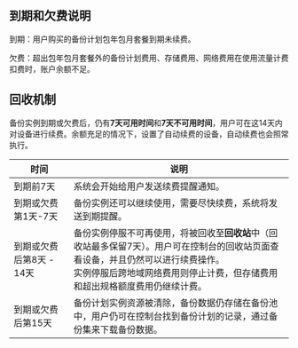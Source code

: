## 到期和欠费说明

到期：用户购买的备份计划包年包月套餐到期未续费。

欠费：超出包年包月套餐外的备份计划费用、存储费用、网络费用在使用流量计费扣费时，账户余额不足。

## 回收机制

备份实例到期或欠费后，仍有**7天可用时间**和**7天不可用时间**，用户可在这14天内对设备进行续费。余额充足的情况下，设置了自动续费的设备，自动续费也会照常执行。

| 时间                   | 说明                                                         |
| ---------------------- | ------------------------------------------------------------ |
| 到期前7天              | 系统会开始给用户发送续费提醒通知。                           |
| 到期或欠费第1天-7天    | 备份实例还可以继续使用，需要尽快续费，系统将发送到期提醒。   |
| 到期或欠费后第8天 - 14天 | 备份实例停服不可再使用，将被回收至**回收站**中（回收站最多保留7天）。用户可在控制台的回收站页面查看设备，并且仍然可以进行续费操作。<br>实例停服后跨地域网络费用则停止计费，但存储费用和超出规格额度费用仍继续计费。 |
| 到期或欠费后第15天     | 备份计划实例资源被清除，备份数据仍存储在备份池中，用户仍可在控制台找到备份计划的记录，通过备份集来下载备份数据。 |

